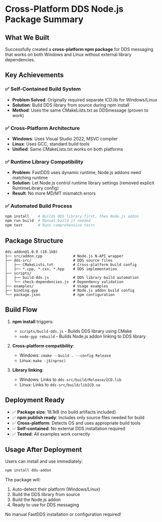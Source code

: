 # Cross-Platform DDS Node.js Package Summary

## What We Built

Successfully created a **cross-platform npm package** for DDS messaging that works on both Windows and Linux without external library dependencies.

## Key Achievements

### ✅ Self-Contained Build System
- **Problem Solved**: Originally required separate ICD.lib for Windows/Linux  
- **Solution**: Build DDS library from source during npm install
- **Method**: Uses the same CMakeLists.txt as DDSmessage (proven to work)

### ✅ Cross-Platform Architecture  
- **Windows**: Uses Visual Studio 2022, MSVC compiler
- **Linux**: Uses GCC, standard build tools
- **Unified**: Same CMakeLists.txt works on both platforms

### ✅ Runtime Library Compatibility
- **Problem**: FastDDS uses dynamic runtime, Node.js addons need matching runtime
- **Solution**: Let Node.js control runtime library settings (removed explicit RuntimeLibrary config)
- **Result**: No more MD/MT mismatch errors

### ✅ Automated Build Process
```bash
npm install    # Builds DDS library first, then Node.js addon
npm run build  # Manual build if needed
npm test       # Runs comprehensive tests
```

## Package Structure

```
dds-addon@1.0.0 (18.1kB)
├── src/addon.cpp              # Node.js N-API wrapper
├── dds-src/                   # DDS source files
│   ├── CMakeLists.txt         # Cross-platform build config  
│   ├── *.cpp, *.cxx, *.hpp    # DDS implementation
├── scripts/
│   ├── build-dds.js           # DDS library build automation
│   └── check-dependencies.js  # Dependency validation
├── examples/                  # Usage examples
├── binding.gyp                # Node.js addon build config
└── package.json               # npm configuration
```

## Build Flow

1. **npm install** triggers:
   - `scripts/build-dds.js` - Builds DDS library using CMake
   - `node-gyp rebuild` - Builds Node.js addon linking to DDS library

2. **Cross-platform compatibility**:
   - Windows: `cmake --build . --config Release` 
   - Linux: `make -j$(nproc)`

3. **Library linking**:
   - Windows: Links to `dds-src/build/Release/ICD.lib`
   - Linux: Links to `dds-src/build/libICD.so`

## Deployment Ready

- ✅ **Package size**: 18.1kB (no build artifacts included)
- ✅ **npm publish ready**: Includes only source files needed for build
- ✅ **Cross-platform**: Detects OS and uses appropriate build tools
- ✅ **Self-contained**: No external DDS installation required
- ✅ **Tested**: All examples work correctly

## Usage After Deployment

Users can install and use immediately:

```bash
npm install dds-addon
```

The package will:
1. Auto-detect their platform (Windows/Linux)
2. Build the DDS library from source
3. Build the Node.js addon
4. Ready to use for DDS messaging

No manual FastDDS installation or configuration required!
